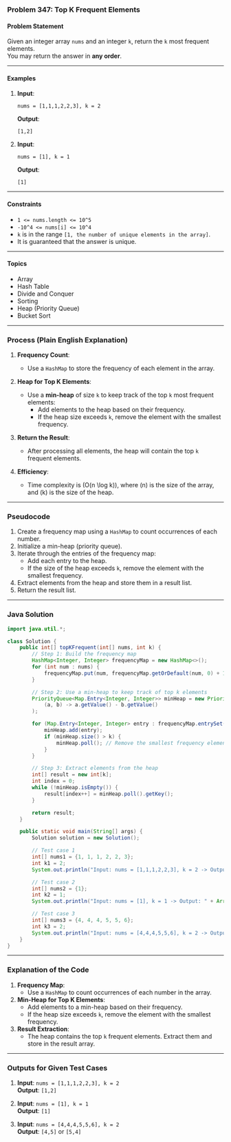 ### Problem 347: Top K Frequent Elements

#### Problem Statement
Given an integer array `nums` and an integer `k`, return the `k` most frequent elements.  
You may return the answer in **any order**.

---

#### Examples

1. **Input**:  
   ```
   nums = [1,1,1,2,2,3], k = 2
   ```
   **Output**:  
   ```
   [1,2]
   ```

2. **Input**:  
   ```
   nums = [1], k = 1
   ```
   **Output**:  
   ```
   [1]
   ```

---

#### Constraints
- `1 <= nums.length <= 10^5`
- `-10^4 <= nums[i] <= 10^4`
- `k` is in the range `[1, the number of unique elements in the array]`.
- It is guaranteed that the answer is unique.

---

#### Topics
- Array
- Hash Table
- Divide and Conquer
- Sorting
- Heap (Priority Queue)
- Bucket Sort

---

### Process (Plain English Explanation)

1. **Frequency Count**:
   - Use a `HashMap` to store the frequency of each element in the array.
   
2. **Heap for Top K Elements**:
   - Use a **min-heap** of size `k` to keep track of the top `k` most frequent elements:
     - Add elements to the heap based on their frequency.
     - If the heap size exceeds `k`, remove the element with the smallest frequency.

3. **Return the Result**:
   - After processing all elements, the heap will contain the top `k` frequent elements.

4. **Efficiency**:
   - Time complexity is \(O(n \log k)\), where \(n\) is the size of the array, and \(k\) is the size of the heap.

---

### Pseudocode

1. Create a frequency map using a `HashMap` to count occurrences of each number.
2. Initialize a min-heap (priority queue).
3. Iterate through the entries of the frequency map:
   - Add each entry to the heap.
   - If the size of the heap exceeds `k`, remove the element with the smallest frequency.
4. Extract elements from the heap and store them in a result list.
5. Return the result list.

---

### Java Solution

```java
import java.util.*;

class Solution {
    public int[] topKFrequent(int[] nums, int k) {
        // Step 1: Build the frequency map
        HashMap<Integer, Integer> frequencyMap = new HashMap<>();
        for (int num : nums) {
            frequencyMap.put(num, frequencyMap.getOrDefault(num, 0) + 1);
        }

        // Step 2: Use a min-heap to keep track of top k elements
        PriorityQueue<Map.Entry<Integer, Integer>> minHeap = new PriorityQueue<>(
            (a, b) -> a.getValue() - b.getValue()
        );

        for (Map.Entry<Integer, Integer> entry : frequencyMap.entrySet()) {
            minHeap.add(entry);
            if (minHeap.size() > k) {
                minHeap.poll(); // Remove the smallest frequency element
            }
        }

        // Step 3: Extract elements from the heap
        int[] result = new int[k];
        int index = 0;
        while (!minHeap.isEmpty()) {
            result[index++] = minHeap.poll().getKey();
        }

        return result;
    }

    public static void main(String[] args) {
        Solution solution = new Solution();

        // Test case 1
        int[] nums1 = {1, 1, 1, 2, 2, 3};
        int k1 = 2;
        System.out.println("Input: nums = [1,1,1,2,2,3], k = 2 -> Output: " + Arrays.toString(solution.topKFrequent(nums1, k1))); // Expected: [1, 2]

        // Test case 2
        int[] nums2 = {1};
        int k2 = 1;
        System.out.println("Input: nums = [1], k = 1 -> Output: " + Arrays.toString(solution.topKFrequent(nums2, k2))); // Expected: [1]

        // Test case 3
        int[] nums3 = {4, 4, 4, 5, 5, 6};
        int k3 = 2;
        System.out.println("Input: nums = [4,4,4,5,5,6], k = 2 -> Output: " + Arrays.toString(solution.topKFrequent(nums3, k3))); // Expected: [4, 5]
    }
}
```

---

### Explanation of the Code

1. **Frequency Map**:
   - Use a `HashMap` to count occurrences of each number in the array.
2. **Min-Heap for Top K Elements**:
   - Add elements to a min-heap based on their frequency.
   - If the heap size exceeds `k`, remove the element with the smallest frequency.
3. **Result Extraction**:
   - The heap contains the top `k` frequent elements. Extract them and store in the result array.

---

### Outputs for Given Test Cases

1. **Input**: `nums = [1,1,1,2,2,3], k = 2`  
   **Output**: `[1,2]`

2. **Input**: `nums = [1], k = 1`  
   **Output**: `[1]`

3. **Input**: `nums = [4,4,4,5,5,6], k = 2`  
   **Output**: `[4,5]` or `[5,4]`